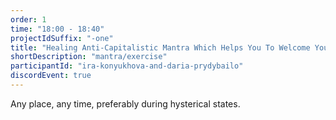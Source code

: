 ```yaml
---
order: 1
time: "18:00 - 18:40"
projectIdSuffix: "-one"
title: "Healing Anti-Capitalistic Mantra Which Helps You To Welcome Your Hysterical (Non)White Self"
shortDescription: "mantra/exercise"
participantId: "ira-konyukhova-and-daria-prydybailo"
discordEvent: true
---
```


Any place, any time, preferably during hysterical states.
